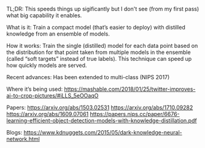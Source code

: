 TL;DR: This speeds things up sigificantly but I don't see (from my first pass) what big capability it enables.  

What is it: Train a compact model (that’s easier to deploy) with distilled knowledge from an ensemble of models.

How it works:
Train the single (distilled) model for each data point based on the distribution for that point taken from multiple models in the ensemble (called “soft targets” instead of true labels).
This technique can speed up how quickly models are served.

Recent advances:
Has been extended to multi-class (NIPS 2017)

Where it’s being used:
https://mashable.com/2018/01/25/twitter-improves-ai-to-crop-pictures/#iLLS_5eOOaqO

Papers:
https://arxiv.org/abs/1503.02531
https://arxiv.org/abs/1710.09282
https://arxiv.org/abs/1609.07061
https://papers.nips.cc/paper/6676-learning-efficient-object-detection-models-with-knowledge-distillation.pdf

Blogs:
https://www.kdnuggets.com/2015/05/dark-knowledge-neural-network.html

